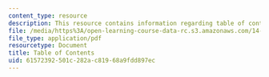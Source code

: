 ```yaml
---
content_type: resource
description: This resource contains information regarding table of contents.
file: /media/https%3A/open-learning-course-data-rc.s3.amazonaws.com/14-12-economic-applications-of-game-theory-fall-2012/61572392501c282ac81968a9fdd897ec_MIT14_12F12_tableofcontnts.pdf
file_type: application/pdf
resourcetype: Document
title: Table of Contents
uid: 61572392-501c-282a-c819-68a9fdd897ec
---
```

